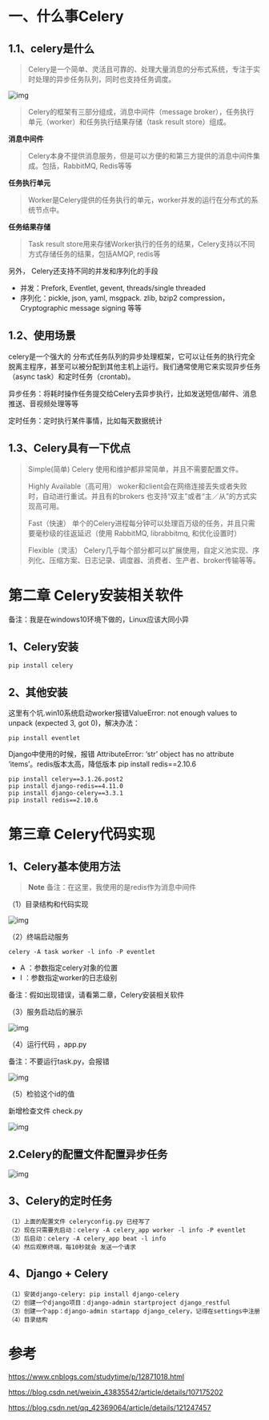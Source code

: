 # 一、什么事Celery
## 1.1、celery是什么
> Celery是一个简单、灵活且可靠的、处理大量消息的分布式系统，专注于实时处理的异步任务队列，同时也支持任务调度。

![img](readme.assets/2522678-d369b6a4c4265225.png)

> Celery的框架有三部分组成，消息中间件（message broker），任务执行单元（worker）和任务执行结果存储（task result store）组成。

**消息中间件**

> Celery本身不提供消息服务，但是可以方便的和第三方提供的消息中间件集成。包括，RabbitMQ, Redis等等

**任务执行单元**

> Worker是Celery提供的任务执行的单元，worker并发的运行在分布式的系统节点中。



**任务结果存储**

> Task result store用来存储Worker执行的任务的结果，Celery支持以不同方式存储任务的结果，包括AMQP, redis等

另外， Celery还支持不同的并发和序列化的手段

- 并发：Prefork, Eventlet, gevent, threads/single threaded
- 序列化：pickle, json, yaml, msgpack. zlib, bzip2 compression， Cryptographic message signing 等等

## 1.2、使用场景

celery是一个强大的 分布式任务队列的异步处理框架，它可以让任务的执行完全脱离主程序，甚至可以被分配到其他主机上运行。我们通常使用它来实现异步任务（async task）和定时任务（crontab)。

异步任务：将耗时操作任务提交给Celery去异步执行，比如发送短信/邮件、消息推送、音视频处理等等

定时任务：定时执行某件事情，比如每天数据统计

## 1.3、Celery具有一下优点

> Simple(简单)
> Celery 使用和维护都非常简单，并且不需要配置文件。
>
> Highly Available（高可用）
> woker和client会在网络连接丢失或者失败时，自动进行重试。并且有的brokers 也支持“双主”或者“主／从”的方式实现高可用。
>
> Fast（快速）
> 单个的Celery进程每分钟可以处理百万级的任务，并且只需要毫秒级的往返延迟（使用 RabbitMQ, librabbitmq, 和优化设置时）
>
> Flexible（灵活）
> Celery几乎每个部分都可以扩展使用，自定义池实现、序列化、压缩方案、日志记录、调度器、消费者、生产者、broker传输等等。

# 第二章 Celery安装相关软件
备注：我是在windows10环境下做的，Linux应该大同小异

## 1、Celery安装
```shell
pip install celery
```

## 2、其他安装
这里有个坑.win10系统启动worker报错ValueError: not enough values to unpack (expected 3, got 0)，解决办法：

```shell
pip install eventlet
```

Django中使用的时候，报错 AttributeError: ‘str’ object has no attribute ‘items’。redis版本太高，降低版本 pip install redis==2.10.6

```shell
pip install celery==3.1.26.post2
pip install django-redis==4.11.0
pip install django-celery==3.3.1
pip install redis==2.10.6
```

# 第三章 Celery代码实现
## 1、Celery基本使用方法
> **Note**
> 备注：在这里，我使用的是redis作为消息中间件

（1）目录结构和代码实现

![img](readme.assets/1.jpg)

（2）终端启动服务

```shell
celery -A task worker -l info -P eventlet
```

- A ：参数指定celery对象的位置
- l ：参数指定worker的日志级别

备注：假如出现错误，请看第二章，Celery安装相关软件

（3）服务启动后的展示

![img](readme.assets/2.jpg)

（4）运行代码 ，app.py

备注：不要运行task.py，会报错

![img](readme.assets/3.png)

（5）检验这个id的值

新增检查文件 check.py

![img](readme.assets/4.png)


## 2.Celery的配置文件配置异步任务

![img](readme.assets/5.jpg)

## 3、Celery的定时任务

    （1）上面的配置文件 celeryconfig.py 已经写了
    （2）现在只需要先启动：celery -A celery_app worker -l info -P eventlet
    （3）后启动：celery -A celery_app beat -l info
    （4）然后观察终端，每10秒就会 发送一个请求


## 4、Django + Celery

    （1）安装django-celery: pip install django-celery
    （2）创建一个django项目：django-admin startproject django_restful
    （3）创建一个app：django-admin startapp django_celery，记得在settings中注册
    （4）目录结构

# 参考

https://www.cnblogs.com/studytime/p/12871018.html

https://blog.csdn.net/weixin_43835542/article/details/107175202

https://blog.csdn.net/qq_42369064/article/details/121247457
